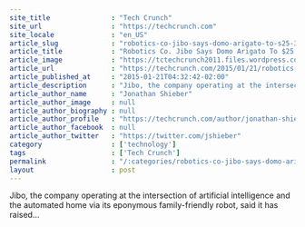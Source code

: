 ```yaml
---
site_title               : "Tech Crunch"
site_url                 : "https://techcrunch.com"
site_locale              : "en_US"
article_slug             : "robotics-co-jibo-says-domo-arigato-to-s25-3-million-in-cash"
article_title            : "Robotics Co. Jibo Says Domo Arigato To $25.3 Million In Cash"
article_image            : "https://tctechcrunch2011.files.wordpress.com/2015/01/jibo-kitchen-lights-up.jpeg?w=764&h=400&crop=1"
article_url              : "https://techcrunch.com/2015/01/21/robotics-co-jibo-says-domo-arigato-to-25-3-million-in-cash/"
article_published_at     : "2015-01-21T04:32:42-02:00"
article_description      : "Jibo, the company operating at the intersection of artificial intelligence and the automated home via its eponymous family-friendly robot, said it has raised..."
article_author_name      : "Jonathan Shieber"
article_author_image     : null
article_author_biography : null
article_author_profile   : "https://techcrunch.com/author/jonathan-shieber/"
article_author_facebook  : null
article_author_twitter   : "https://twitter.com/jshieber"
category                 : ['technology']
tags                     : ['Tech Crunch']
permalink                : "/:categories/robotics-co-jibo-says-domo-arigato-to-s25-3-million-in-cash/"
layout                   : post
---
```


Jibo, the company operating at the intersection of artificial intelligence and the automated home via its eponymous family-friendly robot, said it has raised...
